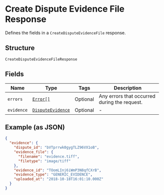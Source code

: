 
# Create Dispute Evidence File Response

Defines the fields in a `CreateDisputeEvidenceFile` response.

## Structure

`CreateDisputeEvidenceFileResponse`

## Fields

| Name | Type | Tags | Description |
|  --- | --- | --- | --- |
| `errors` | [`Error[]`](/doc/models/error.md) | Optional | Any errors that occurred during the request. |
| `evidence` | [`DisputeEvidence`](/doc/models/dispute-evidence.md) | Optional | - |

## Example (as JSON)

```json
{
  "evidence": {
    "dispute_id": "bVTprrwk0gygTLZ96VX1oB",
    "evidence_file": {
      "filename": "evidence.tiff",
      "filetype": "image/tiff"
    },
    "evidence_id": "TOomLInj6iWmP3N8qfCXrB",
    "evidence_type": "GENERIC_EVIDENCE",
    "uploaded_at": "2018-10-18T16:01:10.000Z"
  }
}
```

